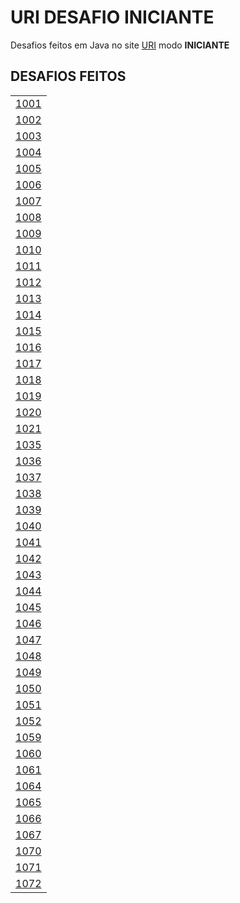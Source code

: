 # URI DESAFIO INICIANTE

Desafios feitos em Java no site [URI](https://www.urionlinejudge.com.br) modo **INICIANTE**


## DESAFIOS FEITOS
||
|:--:|
| [1001](https://www.urionlinejudge.com.br/judge/pt/problems/view/1001)|
| [1002](https://www.urionlinejudge.com.br/judge/pt/problems/view/1002)|
| [1003](https://www.urionlinejudge.com.br/judge/pt/problems/view/1003)|
| [1004](https://www.urionlinejudge.com.br/judge/pt/problems/view/1004)|
| [1005](https://www.urionlinejudge.com.br/judge/pt/problems/view/1005)|
| [1006](https://www.urionlinejudge.com.br/judge/pt/problems/view/1006)|
| [1007](https://www.urionlinejudge.com.br/judge/pt/problems/view/1007)|
| [1008](https://www.urionlinejudge.com.br/judge/pt/problems/view/1008)|
| [1009](https://www.urionlinejudge.com.br/judge/pt/problems/view/1009)|
| [1010](https://www.urionlinejudge.com.br/judge/pt/problems/view/1010)|
| [1011](https://www.urionlinejudge.com.br/judge/pt/problems/view/1011)|
| [1012](https://www.urionlinejudge.com.br/judge/pt/problems/view/1012)|
| [1013](https://www.urionlinejudge.com.br/judge/pt/problems/view/1013)|
| [1014](https://www.urionlinejudge.com.br/judge/pt/problems/view/1014)|
| [1015](https://www.urionlinejudge.com.br/judge/pt/problems/view/1015)|
| [1016](https://www.urionlinejudge.com.br/judge/pt/problems/view/1016)|
| [1017](https://www.urionlinejudge.com.br/judge/pt/problems/view/1017)|
| [1018](https://www.urionlinejudge.com.br/judge/pt/problems/view/1018)|
| [1019](https://www.urionlinejudge.com.br/judge/pt/problems/view/1019)|
| [1020](https://www.urionlinejudge.com.br/judge/pt/problems/view/1020)|
| [1021](https://www.urionlinejudge.com.br/judge/pt/problems/view/1021)|
| [1035](https://www.urionlinejudge.com.br/judge/pt/problems/view/1035)|
| [1036](https://www.urionlinejudge.com.br/judge/pt/problems/view/1036)|
| [1037](https://www.urionlinejudge.com.br/judge/pt/problems/view/1037)|
| [1038](https://www.urionlinejudge.com.br/judge/pt/problems/view/1038)|
| [1039](https://www.urionlinejudge.com.br/judge/pt/problems/view/1039)|
| [1040](https://www.urionlinejudge.com.br/judge/pt/problems/view/1040)|
| [1041](https://www.urionlinejudge.com.br/judge/pt/problems/view/1041)|
| [1042](https://www.urionlinejudge.com.br/judge/pt/problems/view/1042)|
| [1043](https://www.urionlinejudge.com.br/judge/pt/problems/view/1043)|
| [1044](https://www.urionlinejudge.com.br/judge/pt/problems/view/1044)|
| [1045](https://www.urionlinejudge.com.br/judge/pt/problems/view/1045)|
| [1046](https://www.urionlinejudge.com.br/judge/pt/problems/view/1046)|
| [1047](https://www.urionlinejudge.com.br/judge/pt/problems/view/1047)|
| [1048](https://www.urionlinejudge.com.br/judge/pt/problems/view/1048)|
| [1049](https://www.urionlinejudge.com.br/judge/pt/problems/view/1049)|
| [1050](https://www.urionlinejudge.com.br/judge/pt/problems/view/1050)|
| [1051](https://www.urionlinejudge.com.br/judge/pt/problems/view/1051)|
| [1052](https://www.urionlinejudge.com.br/judge/pt/problems/view/1052)|
| [1059](https://www.urionlinejudge.com.br/judge/pt/problems/view/1059)|
| [1060](https://www.urionlinejudge.com.br/judge/pt/problems/view/1060)|
| [1061](https://www.urionlinejudge.com.br/judge/pt/problems/view/1061)|
| [1064](https://www.urionlinejudge.com.br/judge/pt/problems/view/1064)|
| [1065](https://www.urionlinejudge.com.br/judge/pt/problems/view/1065)|
| [1066](https://www.urionlinejudge.com.br/judge/pt/problems/view/1066)|
| [1067](https://www.urionlinejudge.com.br/judge/pt/problems/view/1067)|
| [1070](https://www.urionlinejudge.com.br/judge/pt/problems/view/1070)|
| [1071](https://www.urionlinejudge.com.br/judge/pt/problems/view/1071)|
| [1072](https://www.urionlinejudge.com.br/judge/pt/problems/view/1072)|
